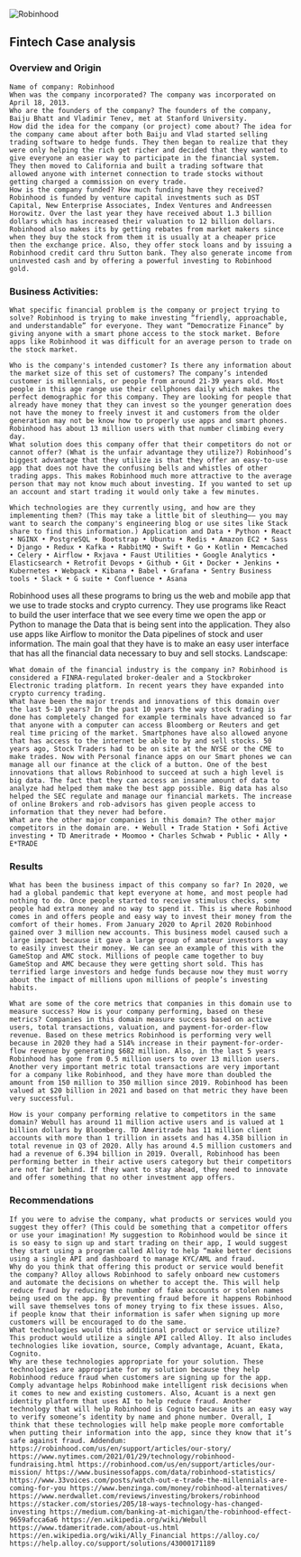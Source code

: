 ![Robinhood](https://g.foolcdn.com/image/?url=https%3A//g.foolcdn.com/editorial/images/610572/robinhood.png&w=2000&op=resize)

## Fintech Case analysis
### Overview and Origin

    Name of company: Robinhood
    When was the company incorporated? The company was incorporated on April 18, 2013.
    Who are the founders of the company? The founders of the company, Baiju Bhatt and Vladimir Tenev, met at Stanford University.
    How did the idea for the company (or project) come about? The idea for the company came about after both Baiju and Vlad started selling trading software to hedge funds. They then began to realize that they were only helping the rich get richer and decided that they wanted to give everyone an easier way to participate in the financial system. They then moved to California and built a trading software that allowed anyone with internet connection to trade stocks without getting charged a commission on every trade.
    How is the company funded? How much funding have they received? Robinhood is funded by venture capital investments such as DST Capital, New Enterprise Associates, Index Ventures and Andreessen Horowitz. Over the last year they have received about 1.3 billion dollars which has increased their valuation to 12 billion dollars. Robinhood also makes its by getting rebates from market makers since when they buy the stock from them it is usually at a cheaper price then the exchange price. Also, they offer stock loans and by issuing a Robinhood credit card thru Sutton bank. They also generate income from uninvested cash and by offering a powerful investing to Robinhood gold.

### Business Activities:

    What specific financial problem is the company or project trying to solve? Robinhood is trying to make investing “friendly, approachable, and understandable” for everyone. They want “Democratize Finance” by giving anyone with a smart phone access to the stock market. Before apps like Robinhood it was difficult for an average person to trade on the stock market.

    Who is the company's intended customer? Is there any information about the market size of this set of customers? The company’s intended customer is millennials, or people from around 21-39 years old. Most people in this age range use their cellphones daily which makes the perfect demographic for this company. They are looking for people that already have money that they can invest so the younger generation does not have the money to freely invest it and customers from the older generation may not be know how to properly use apps and smart phones. Robinhood has about 13 million users with that number climbing every day.
    What solution does this company offer that their competitors do not or cannot offer? (What is the unfair advantage they utilize?) Robinhood’s biggest advantage that they utilize is that they offer an easy-to-use app that does not have the confusing bells and whistles of other trading apps. This makes Robinhood much more attractive to the average person that may not know much about investing. If you wanted to set up an account and start trading it would only take a few minutes.

    Which technologies are they currently using, and how are they implementing them? (This may take a little bit of sleuthing–– you may want to search the company's engineering blog or use sites like Stack share to find this information.) Application and Data • Python • React • NGINX • PostgreSQL • Bootstrap • Ubuntu • Redis • Amazon EC2 • Sass • Django • Redux • Kafka • RabbitMQ • Swift • Go • Kotlin • Memcached • Celery • Airflow • Rxjava • Faust Utilities • Google Analytics • Elasticsearch • Retrofit Devops • Github • Git • Docker • Jenkins • Kubernetes • Webpack • Kibana • Babel • Grafana • Sentry Business tools • Slack • G suite • Confluence • Asana

Robinhood uses all these programs to bring us the web and mobile app that we use to trade stocks and crypto currency. They use programs like React to build the user interface that we see every time we open the app or Python to manage the Data that is being sent into the application. They also use apps like Airflow to monitor the Data pipelines of stock and user information. The main goal that they have is to make an easy user interface that has all the financial data necessary to buy and sell stocks.
Landscape:

    What domain of the financial industry is the company in? Robinhood is considered a FINRA-regulated broker-dealer and a Stockbroker Electronic trading platform. In recent years they have expanded into crypto currency trading.
    What have been the major trends and innovations of this domain over the last 5-10 years? In the past 10 years the way stock trading is done has completely changed for example terminals have advanced so far that anyone with a computer can access Bloomberg or Reuters and get real time pricing of the market. Smartphones have also allowed anyone that has access to the internet be able to by and sell stocks. 50 years ago, Stock Traders had to be on site at the NYSE or the CME to make trades. Now with Personal finance apps on our Smart phones we can manage all our finance at the click of a button. One of the best innovations that allows Robinhood to succeed at such a high level is big data. The fact that they can access an insane amount of data to analyze had helped them make the best app possible. Big data has also helped the SEC regulate and manage our financial markets. The increase of online Brokers and rob-advisors has given people access to information that they never had before.
    What are the other major companies in this domain? The other major competitors in the domain are. • Webull • Trade Station • Sofi Active investing • TD Ameritrade • Moomoo • Charles Schwab • Public • Ally • E*TRADE

### Results

    What has been the business impact of this company so far? In 2020, we had a global pandemic that kept everyone at home, and most people had nothing to do. Once people started to receive stimulus checks, some people had extra money and no way to spend it. This is where Robinhood comes in and offers people and easy way to invest their money from the comfort of their homes. From January 2020 to April 2020 Robinhood gained over 3 million new accounts. This business model caused such a large impact because it gave a large group of amateur investors a way to easily invest their money. We can see an example of this with the GameStop and AMC stock. Millions of people came together to buy GameStop and AMC because they were getting short sold. This has terrified large investors and hedge funds because now they must worry about the impact of millions upon millions of people’s investing habits.

    What are some of the core metrics that companies in this domain use to measure success? How is your company performing, based on these metrics? Companies in this domain measure success based on active users, total transactions, valuation, and payment-for-order-flow revenue. Based on these metrics Robinhood is performing very well because in 2020 they had a 514% increase in their payment-for-order-flow revenue by generating $682 million. Also, in the last 5 years Robinhood has gone from 0.5 million users to over 13 million users. Another very important metric total transactions are very important for a company like Robinhood, and they have more than doubled the amount from 150 million to 350 million since 2019. Robinhood has been valued at $20 billion in 2021 and based on that metric they have been very successful.

    How is your company performing relative to competitors in the same domain? Webull has around 11 million active users and is valued at 1 billion dollars by Bloomberg. TD Ameritrade has 11 million client accounts with more than 1 trillion in assets and has 4.358 billion in total revenue in Q3 of 2020. Ally has around 4.5 million customers and had a revenue of 6.394 billion in 2019. Overall, Robinhood has been performing better in their active users category but their competitors are not far behind. If they want to stay ahead, they need to innovate and offer something that no other investment app offers.

### Recommendations

    If you were to advise the company, what products or services would you suggest they offer? (This could be something that a competitor offers or use your imagination! My suggestion to Robinhood would be since it is so easy to sign up and start trading on their app, I would suggest they start using a program called Alloy to help “make better decisions using a single API and dashboard to manage KYC/AML and fraud.
    Why do you think that offering this product or service would benefit the company? Alloy allows Robinhood to safely onboard new customers and automate the decisions on whether to accept the. This will help reduce fraud by reducing the number of fake accounts or stolen names being used on the app. By preventing fraud before it happens Robinhood will save themselves tons of money trying to fix these issues. Also, if people know that their information is safer when signing up more customers will be encouraged to do the same.
    What technologies would this additional product or service utilize? This product would utilize a single API called Alloy. It also includes technologies like iovation, source, Comply advantage, Acuant, Ekata, Cognito.
    Why are these technologies appropriate for your solution. These technologies are appropriate for my solution because they help Robinhood reduce fraud when customers are signing up for the app. Comply advantage helps Robinhood make intelligent risk decisions when it comes to new and existing customers. Also, Acuant is a next gen identity platform that uses AI to help reduce fraud. Another technology that will help Robinhood is Cognito because its an easy way to verify someone’s identity by name and phone number. Overall, I think that these technologies will help make people more comfortable when putting their information into the app, since they know that it’s safe against fraud. Addendum: https://robinhood.com/us/en/support/articles/our-story/ https://www.nytimes.com/2021/01/29/technology/robinhood-fundraising.html https://robinhood.com/us/en/support/articles/our-mission/ https://www.businessofapps.com/data/robinhood-statistics/ https://www.33voices.com/posts/watch-out-e-trade-the-millennials-are-coming-for-you https://www.benzinga.com/money/robinhood-alternatives/ https://www.nerdwallet.com/reviews/investing/brokers/robinhood https://stacker.com/stories/205/18-ways-technology-has-changed-investing https://medium.com/banking-at-michigan/the-robinhood-effect-9659afcca6a6 https://en.wikipedia.org/wiki/Webull https://www.tdameritrade.com/about-us.html https://en.wikipedia.org/wiki/Ally_Financial https://alloy.co/ https://help.alloy.co/support/solutions/43000171189
